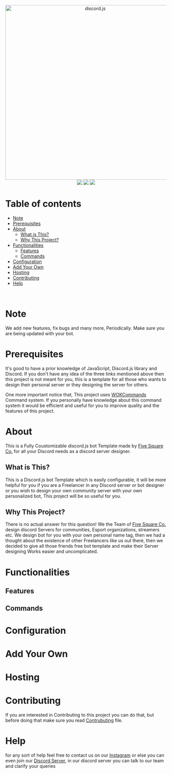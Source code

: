 <!-- Contents -->
<div align="center">
<br />
<img src="https://discord.js.org/static/logo.svg" width="546" alt="discord.js" />
<br />
<img  src="https://img.shields.io/github/stars/FiveSquareCo/discord-bot-template?style=social">
<img src="https://img.shields.io/github/forks/FiveSquareCo/discord-bot-template?label=uses%2Fcontrubutions&style=social">
<img src="https://img.shields.io/github/license/FiveSquareCo/discord-bot-template?style=social">
</div>

# Table of contents

- [Note](#note)
- [Prerequisites](#prerequisites)
- [About](#About)
  - [What is This?](#What-is-this?)
  - [Why This Project?](#Why-This-Project)
- [Functionalities](#Functionalities)
  - [Features](#Features)
  - [Commands](#Commands)
- [Configuration](#Configuration)
- [Add Your Own](#add-your-own)
- [Hosting](#Hosting)
- [Contributing](#Contributing)
- [Help](#Help)

<!-- About -->
<br />

# Note

We add new features, fix bugs and many more, Periodically. Make sure you are being updated with your bot.

# Prerequisites

It's good to have a prior knowledge of JavaScript, Discord.js library and Discord. If you don't have any idea of the three links mentioned above then this project is not meant for you, this is a template for all those who wants to design their personal server or they designing the server for others.

One more important notice that, This project uses [WOKCommands](https://www.npmjs.com/package/wokcommands) Command system. If you personally have knowledge about this command system it would be efficient and useful for you to improve quality and the features of this project.

# About

This is a Fully Coustomizable discord.js bot Template made by [Five Square Co.](https://github.com/FiveSquareCo) for all your Discord needs as a discord server designer.

## What is This?

This is a Discord.js bot Template which is easily configurable, it will be more helpful for you if you are a Freelancer in any Discord server or bot designer or you wish to design your own community server with your own personalized bot, This project will be so useful for you.

## Why This Project?

There is no actual answer for this question! We the Team of [Five Square Co.](https://github.com/FiveSquareCo) design discord Servers for communities, Esport organizations, streamers etc. We design bot for you with your own personal name tag, then we had a thought about the existence of other Freelancers like us out there, then we decided to give all those friends free bot template and make their Server designing Works easier and uncomplicated.

# Functionalities

## Features

## Commands

# Configuration

# Add Your Own

# Hosting

# Contributing

If you are interested in Contributing to this project you can do that, but before doing that make sure you read [Contrubuting](https://github.com/FiveSquareCo/discord-bot-template/blob/main/CONTRUBUTING.md) file.

# Help

for any sort of help feel free to contact us on our [Instagram](https://www.instagram.com/fivesquarein/) or else you can even join our [Discord Server](https://discord.gg/jtZCbaAZvV), in our discord server you can talk to our team and clarify your queries
